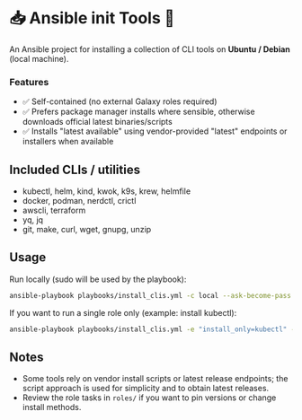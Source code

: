 
# 📥 Ansible init Tools 🧰

An Ansible project for installing a collection of CLI tools on **Ubuntu / Debian** (local machine).

### Features
- ✅ Self-contained (no external Galaxy roles required)
- ✅ Prefers package manager installs where sensible, otherwise downloads official latest binaries/scripts
- ✅ Installs "latest available" using vendor-provided "latest" endpoints or installers when available

## Included CLIs / utilities
- kubectl, helm, kind, kwok, k9s, krew, helmfile
- docker, podman, nerdctl, crictl
- awscli, terraform
- yq, jq
- git, make, curl, wget, gnupg, unzip

## Usage
Run locally (sudo will be used by the playbook):
```bash
ansible-playbook playbooks/install_clis.yml -c local --ask-become-pass
```

If you want to run a single role only (example: install kubectl):
```bash
ansible-playbook playbooks/install_clis.yml -e "install_only=kubectl" -c local --ask-become-pass
```

## Notes
- Some tools rely on vendor install scripts or latest release endpoints; the script approach is used for simplicity and to obtain latest releases.
- Review the role tasks in `roles/` if you want to pin versions or change install methods.

